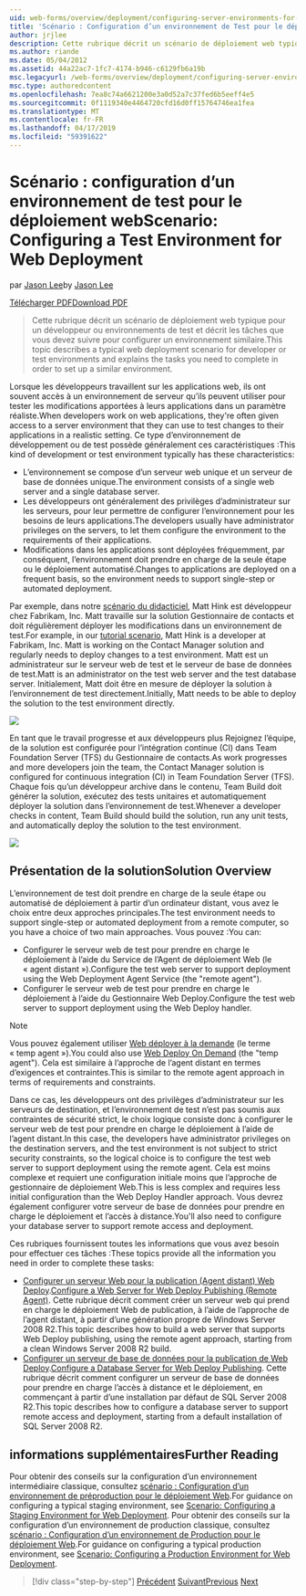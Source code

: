 ```yaml
---
uid: web-forms/overview/deployment/configuring-server-environments-for-web-deployment/scenario-configuring-a-test-environment-for-web-deployment
title: 'Scénario : Configuration d’un environnement de Test pour le déploiement Web | Microsoft Docs'
author: jrjlee
description: Cette rubrique décrit un scénario de déploiement web typique pour un développeur ou environnements de test et décrit les tâches que vous devez suivre pour configurer un incident de service...
ms.author: riande
ms.date: 05/04/2012
ms.assetid: 44a22ac7-1fc7-4174-b946-c6129fb6a19b
msc.legacyurl: /web-forms/overview/deployment/configuring-server-environments-for-web-deployment/scenario-configuring-a-test-environment-for-web-deployment
msc.type: authoredcontent
ms.openlocfilehash: 7ea8c74a6621200e3a0d52a7c37fed6b5eeff4e5
ms.sourcegitcommit: 0f1119340e4464720cfd16d0ff15764746ea1fea
ms.translationtype: MT
ms.contentlocale: fr-FR
ms.lasthandoff: 04/17/2019
ms.locfileid: "59391622"
---
```

# <a name="scenario-configuring-a-test-environment-for-web-deployment"></a><span data-ttu-id="fb4ba-103">Scénario : configuration d’un environnement de test pour le déploiement web</span><span class="sxs-lookup"><span data-stu-id="fb4ba-103">Scenario: Configuring a Test Environment for Web Deployment</span></span>

<span data-ttu-id="fb4ba-104">par [Jason Lee](https://github.com/jrjlee)</span><span class="sxs-lookup"><span data-stu-id="fb4ba-104">by [Jason Lee](https://github.com/jrjlee)</span></span>

[<span data-ttu-id="fb4ba-105">Télécharger PDF</span><span class="sxs-lookup"><span data-stu-id="fb4ba-105">Download PDF</span></span>](https://msdnshared.blob.core.windows.net/media/MSDNBlogsFS/prod.evol.blogs.msdn.com/CommunityServer.Blogs.Components.WeblogFiles/00/00/00/63/56/8130.DeployingWebAppsInEnterpriseScenarios.pdf)

> <span data-ttu-id="fb4ba-106">Cette rubrique décrit un scénario de déploiement web typique pour un développeur ou environnements de test et décrit les tâches que vous devez suivre pour configurer un environnement similaire.</span><span class="sxs-lookup"><span data-stu-id="fb4ba-106">This topic describes a typical web deployment scenario for developer or test environments and explains the tasks you need to complete in order to set up a similar environment.</span></span>


<span data-ttu-id="fb4ba-107">Lorsque les développeurs travaillent sur les applications web, ils ont souvent accès à un environnement de serveur qu’ils peuvent utiliser pour tester les modifications apportées à leurs applications dans un paramètre réaliste.</span><span class="sxs-lookup"><span data-stu-id="fb4ba-107">When developers work on web applications, they're often given access to a server environment that they can use to test changes to their applications in a realistic setting.</span></span> <span data-ttu-id="fb4ba-108">Ce type d’environnement de développement ou de test possède généralement ces caractéristiques :</span><span class="sxs-lookup"><span data-stu-id="fb4ba-108">This kind of development or test environment typically has these characteristics:</span></span>

- <span data-ttu-id="fb4ba-109">L’environnement se compose d’un serveur web unique et un serveur de base de données unique.</span><span class="sxs-lookup"><span data-stu-id="fb4ba-109">The environment consists of a single web server and a single database server.</span></span>
- <span data-ttu-id="fb4ba-110">Les développeurs ont généralement des privilèges d’administrateur sur les serveurs, pour leur permettre de configurer l’environnement pour les besoins de leurs applications.</span><span class="sxs-lookup"><span data-stu-id="fb4ba-110">The developers usually have administrator privileges on the servers, to let them configure the environment to the requirements of their applications.</span></span>
- <span data-ttu-id="fb4ba-111">Modifications dans les applications sont déployées fréquemment, par conséquent, l’environnement doit prendre en charge de la seule étape ou le déploiement automatisé.</span><span class="sxs-lookup"><span data-stu-id="fb4ba-111">Changes to applications are deployed on a frequent basis, so the environment needs to support single-step or automated deployment.</span></span>

<span data-ttu-id="fb4ba-112">Par exemple, dans notre [scénario du didacticiel](../deploying-web-applications-in-enterprise-scenarios/enterprise-web-deployment-scenario-overview.md), Matt Hink est développeur chez Fabrikam, Inc. Matt travaille sur la solution Gestionnaire de contacts et doit régulièrement déployer les modifications dans un environnement de test.</span><span class="sxs-lookup"><span data-stu-id="fb4ba-112">For example, in our [tutorial scenario](../deploying-web-applications-in-enterprise-scenarios/enterprise-web-deployment-scenario-overview.md), Matt Hink is a developer at Fabrikam, Inc. Matt is working on the Contact Manager solution and regularly needs to deploy changes to a test environment.</span></span> <span data-ttu-id="fb4ba-113">Matt est un administrateur sur le serveur web de test et le serveur de base de données de test.</span><span class="sxs-lookup"><span data-stu-id="fb4ba-113">Matt is an administrator on the test web server and the test database server.</span></span> <span data-ttu-id="fb4ba-114">Initialement, Matt doit être en mesure de déployer la solution à l’environnement de test directement.</span><span class="sxs-lookup"><span data-stu-id="fb4ba-114">Initially, Matt needs to be able to deploy the solution to the test environment directly.</span></span>

![](scenario-configuring-a-test-environment-for-web-deployment/_static/image1.png)

<span data-ttu-id="fb4ba-115">En tant que le travail progresse et aux développeurs plus Rejoignez l’équipe, de la solution est configurée pour l’intégration continue (CI) dans Team Foundation Server (TFS) du Gestionnaire de contacts.</span><span class="sxs-lookup"><span data-stu-id="fb4ba-115">As work progresses and more developers join the team, the Contact Manager solution is configured for continuous integration (CI) in Team Foundation Server (TFS).</span></span> <span data-ttu-id="fb4ba-116">Chaque fois qu’un développeur archive dans le contenu, Team Build doit générer la solution, exécutez des tests unitaires et automatiquement déployer la solution dans l’environnement de test.</span><span class="sxs-lookup"><span data-stu-id="fb4ba-116">Whenever a developer checks in content, Team Build should build the solution, run any unit tests, and automatically deploy the solution to the test environment.</span></span>

![](scenario-configuring-a-test-environment-for-web-deployment/_static/image2.png)

## <a name="solution-overview"></a><span data-ttu-id="fb4ba-117">Présentation de la solution</span><span class="sxs-lookup"><span data-stu-id="fb4ba-117">Solution Overview</span></span>

<span data-ttu-id="fb4ba-118">L’environnement de test doit prendre en charge de la seule étape ou automatisé de déploiement à partir d’un ordinateur distant, vous avez le choix entre deux approches principales.</span><span class="sxs-lookup"><span data-stu-id="fb4ba-118">The test environment needs to support single-step or automated deployment from a remote computer, so you have a choice of two main approaches.</span></span> <span data-ttu-id="fb4ba-119">Vous pouvez :</span><span class="sxs-lookup"><span data-stu-id="fb4ba-119">You can:</span></span>

- <span data-ttu-id="fb4ba-120">Configurer le serveur web de test pour prendre en charge le déploiement à l’aide du Service de l’Agent de déploiement Web (le « agent distant »).</span><span class="sxs-lookup"><span data-stu-id="fb4ba-120">Configure the test web server to support deployment using the Web Deployment Agent Service (the "remote agent").</span></span>
- <span data-ttu-id="fb4ba-121">Configurer le serveur web de test pour prendre en charge le déploiement à l’aide du Gestionnaire Web Deploy.</span><span class="sxs-lookup"><span data-stu-id="fb4ba-121">Configure the test web server to support deployment using the Web Deploy handler.</span></span>

> [!NOTE]
> <span data-ttu-id="fb4ba-122">Vous pouvez également utiliser [Web déployer à la demande](https://technet.microsoft.com/library/ee517345(WS.10).aspx) (le terme « temp agent »).</span><span class="sxs-lookup"><span data-stu-id="fb4ba-122">You could also use [Web Deploy On Demand](https://technet.microsoft.com/library/ee517345(WS.10).aspx) (the "temp agent").</span></span> <span data-ttu-id="fb4ba-123">Cela est similaire à l’approche de l’agent distant en termes d’exigences et contraintes.</span><span class="sxs-lookup"><span data-stu-id="fb4ba-123">This is similar to the remote agent approach in terms of requirements and constraints.</span></span>


<span data-ttu-id="fb4ba-124">Dans ce cas, les développeurs ont des privilèges d’administrateur sur les serveurs de destination, et l’environnement de test n’est pas soumis aux contraintes de sécurité strict, le choix logique consiste donc à configurer le serveur web de test pour prendre en charge le déploiement à l’aide de l’agent distant.</span><span class="sxs-lookup"><span data-stu-id="fb4ba-124">In this case, the developers have administrator privileges on the destination servers, and the test environment is not subject to strict security constraints, so the logical choice is to configure the test web server to support deployment using the remote agent.</span></span> <span data-ttu-id="fb4ba-125">Cela est moins complexe et requiert une configuration initiale moins que l’approche de gestionnaire de déploiement Web.</span><span class="sxs-lookup"><span data-stu-id="fb4ba-125">This is less complex and requires less initial configuration than the Web Deploy Handler approach.</span></span> <span data-ttu-id="fb4ba-126">Vous devrez également configurer votre serveur de base de données pour prendre en charge le déploiement et l’accès à distance.</span><span class="sxs-lookup"><span data-stu-id="fb4ba-126">You'll also need to configure your database server to support remote access and deployment.</span></span>

<span data-ttu-id="fb4ba-127">Ces rubriques fournissent toutes les informations que vous avez besoin pour effectuer ces tâches :</span><span class="sxs-lookup"><span data-stu-id="fb4ba-127">These topics provide all the information you need in order to complete these tasks:</span></span>

- <span data-ttu-id="fb4ba-128">[Configurer un serveur Web pour la publication (Agent distant) Web Deploy](configuring-a-web-server-for-web-deploy-publishing-remote-agent.md).</span><span class="sxs-lookup"><span data-stu-id="fb4ba-128">[Configure a Web Server for Web Deploy Publishing (Remote Agent)](configuring-a-web-server-for-web-deploy-publishing-remote-agent.md).</span></span> <span data-ttu-id="fb4ba-129">Cette rubrique décrit comment créer un serveur web qui prend en charge le déploiement Web de publication, à l’aide de l’approche de l’agent distant, à partir d’une génération propre de Windows Server 2008 R2.</span><span class="sxs-lookup"><span data-stu-id="fb4ba-129">This topic describes how to build a web server that supports Web Deploy publishing, using the remote agent approach, starting from a clean Windows Server 2008 R2 build.</span></span>
- <span data-ttu-id="fb4ba-130">[Configurer un serveur de base de données pour la publication de Web Deploy](configuring-a-database-server-for-web-deploy-publishing.md).</span><span class="sxs-lookup"><span data-stu-id="fb4ba-130">[Configure a Database Server for Web Deploy Publishing](configuring-a-database-server-for-web-deploy-publishing.md).</span></span> <span data-ttu-id="fb4ba-131">Cette rubrique décrit comment configurer un serveur de base de données pour prendre en charge l’accès à distance et le déploiement, en commençant à partir d’une installation par défaut de SQL Server 2008 R2.</span><span class="sxs-lookup"><span data-stu-id="fb4ba-131">This topic describes how to configure a database server to support remote access and deployment, starting from a default installation of SQL Server 2008 R2.</span></span>

## <a name="further-reading"></a><span data-ttu-id="fb4ba-132">informations supplémentaires</span><span class="sxs-lookup"><span data-stu-id="fb4ba-132">Further Reading</span></span>

<span data-ttu-id="fb4ba-133">Pour obtenir des conseils sur la configuration d’un environnement intermédiaire classique, consultez [scénario : Configuration d’un environnement de préproduction pour le déploiement Web](scenario-configuring-a-staging-environment-for-web-deployment.md).</span><span class="sxs-lookup"><span data-stu-id="fb4ba-133">For guidance on configuring a typical staging environment, see [Scenario: Configuring a Staging Environment for Web Deployment](scenario-configuring-a-staging-environment-for-web-deployment.md).</span></span> <span data-ttu-id="fb4ba-134">Pour obtenir des conseils sur la configuration d’un environnement de production classique, consultez [scénario : Configuration d’un environnement de Production pour le déploiement Web](scenario-configuring-a-production-environment-for-web-deployment.md).</span><span class="sxs-lookup"><span data-stu-id="fb4ba-134">For guidance on configuring a typical production environment, see [Scenario: Configuring a Production Environment for Web Deployment](scenario-configuring-a-production-environment-for-web-deployment.md).</span></span>

> [!div class="step-by-step"]
> <span data-ttu-id="fb4ba-135">[Précédent](choosing-the-right-approach-to-web-deployment.md)
> [Suivant](scenario-configuring-a-staging-environment-for-web-deployment.md)</span><span class="sxs-lookup"><span data-stu-id="fb4ba-135">[Previous](choosing-the-right-approach-to-web-deployment.md)
[Next](scenario-configuring-a-staging-environment-for-web-deployment.md)</span></span>
